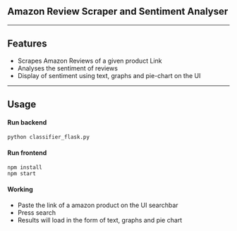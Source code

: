 ## Amazon Review Scraper and Sentiment Analyser
***
## Features
* Scrapes Amazon Reviews of a given product Link
* Analyses the sentiment of reviews
* Display of sentiment using text, graphs and pie-chart on the UI
***
## Usage

#### Run backend
`python classifier_flask.py`
#### Run frontend
`npm install` <br />
`npm start`
#### Working
* Paste the link of a amazon product on the UI searchbar
* Press search
* Results will load in the form of text, graphs and pie chart
